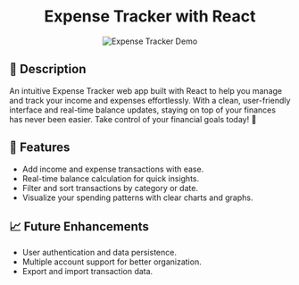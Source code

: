 <h1 align="center"> Expense Tracker with React </h1>

<p align="center">
  <img src="demo.gif" alt="Expense Tracker Demo">
</p>

## 📝 Description

An intuitive Expense Tracker web app built with React to help you manage and track your income and expenses effortlessly. With a clean, user-friendly interface and real-time balance updates, staying on top of your finances has never been easier. Take control of your financial goals today! 💸

## 🚀 Features

- Add income and expense transactions with ease.
- Real-time balance calculation for quick insights.
- Filter and sort transactions by category or date.
- Visualize your spending patterns with clear charts and graphs.


## 📈 Future Enhancements

- User authentication and data persistence.
- Multiple account support for better organization.
- Export and import transaction data.

